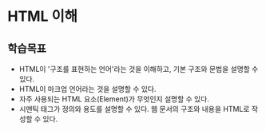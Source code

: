 # HTML 이해

## 학습목표
- HTML이 '구조를 표현하는 언어'라는 것을 이해하고, 기본 구조와 문법을 설명할 수 있다.
- HTML이 마크업 언어라는 것을 설명할 수 있다.
- 자주 사용되는 HTML 요소(Element)가 무엇인지 설명할 수 있다.
- 시맨틱 태그가 정의와 용도를 설명할 수 있다.
웹 문서의 구조와 내용을 HTML로 작성할 수 있다.